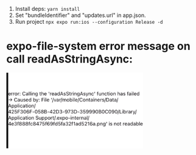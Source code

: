 1. Install deps: `yarn install`
2. Set "bundleIdentifier" and "updates.url" in app.json.
3. Run project `npx expo run:ios --configuration Release -d`

# expo-file-system error message on call readAsStringAsync:

<img src="https://raw.githubusercontent.com/NikitaDudin/ios-assets-standalone/main/images/error-message.png" width='360'>

